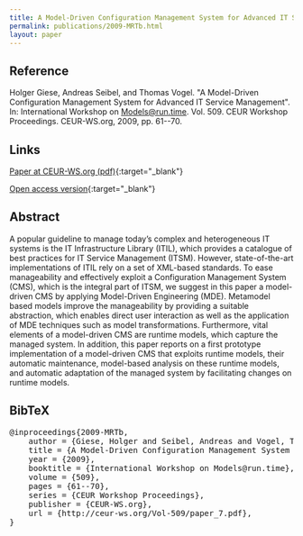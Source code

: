```yaml
---
title: A Model-Driven Configuration Management System for Advanced IT Service Management
permalink: publications/2009-MRTb.html
layout: paper
---
```


## Reference
Holger Giese, Andreas Seibel, and Thomas Vogel. "A Model-Driven Configuration Management System for Advanced IT Service Management". In: International Workshop on Models@run.time. Vol. 509. CEUR Workshop Proceedings. CEUR-WS.org, 2009, pp. 61--70.

## Links
[Paper at CEUR-WS.org (pdf)](http://ceur-ws.org/Vol-509/paper_7.pdf){:target="_blank"}

[Open access version](https://doi.org/10.5281/zenodo.1248902){:target="_blank"}

## Abstract
A popular guideline to manage today’s complex and heterogeneous IT systems is the IT Infrastructure Library (ITIL), which provides a catalogue of best practices for IT Service Management (ITSM). However, state-of-the-art implementations of ITIL rely on a set of XML-based standards. To ease manageability and effectively exploit a Configuration Management System (CMS), which is the integral part of ITSM, we suggest in this paper a model-driven CMS by applying Model-Driven Engineering (MDE). Metamodel based models improve the manageability by providing a suitable abstraction, which enables direct user interaction as well as the application of MDE techniques such as model transformations. Furthermore, vital elements of a model-driven CMS are runtime models, which capture the managed system. In addition, this paper reports on a first prototype implementation of a model-driven CMS that exploits runtime models, their automatic maintenance, model-based analysis on these runtime models, and automatic adaptation of the managed system by facilitating changes on runtime models.

## BibTeX

<div class="bibtex">
<pre>@inproceedings{2009-MRTb,
    author = {Giese, Holger and Seibel, Andreas and Vogel, Thomas},
    title = {A Model-Driven Configuration Management System for Advanced IT Service Management},
    year = {2009},
    booktitle = {International Workshop on Models@run.time},
    volume = {509},
    pages = {61--70},
    series = {CEUR Workshop Proceedings},
    publisher = {CEUR-WS.org},
    url = {http://ceur-ws.org/Vol-509/paper_7.pdf},
}</pre>
</div>
